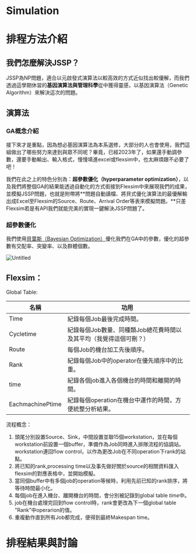 # Simulation

# **排程方法介紹**

## 我們怎麼解決JSSP？

JSSP為NP問題，適合以元啟發式演算法以較高效的方式近似找出較優解，而我們透過這學期休習的**基因演算法與管理科學**從中獲得靈感，以基因演算法（Genetic Algorithm）來解決這次的問題。

## 演算法

### GA概念介紹

接下來才是重點，因為想必基因演算法為本系選修，大部分的人也會使用，我們這組做出了哪些努力來達到與眾不同呢？畢竟，已經2023年了，如果還手動調參數，還要手動輸出、輸入格式，慢慢填進excel或flexsim中，也太麻煩跟不必要了吧！

我們在此之上的特色分別為：**超參數優化（hyperparameter optimization）**，以及我們將整個GA的結果能透過自動化的方式銜接到Flexsim中來展現我們的成果，並模擬JSSP問題，也就是附帶將**問題自動讀檔、將貝式優化演算法的最優解輸出成Excel至Flexsim的Source、Route、Arrival Order等表來模擬問題。**只差Flexsim若是有API我們就能完美的實現一鍵解決JSSP問題了。

### 超參數優化

我們使用[貝葉斯（Bayesian Optimization）](https://zhuanlan.zhihu.com/p/53826787)優化我們在GA中的參數，優化的超參數有交配率、突變率、以及群體個數。

![Untitled](Simulation%20316f6606e90d47aea70c77c3c5c4e70e/Untitled.png)

## **Flexsim：**

Global Table:

| 名稱 | 功用 |
| --- | --- |
| Time | 紀錄每個Job最後完成時間。 |
| Cycletime | 紀錄每個Job數量、同種類Job總花費時間以及其平均（我覺得這個可刪？） |
| Route | 每個Job的機台加工先後順序。 |
| Rank | 紀錄每個Job中的operator在優先順序中的比重。 |
| time | 紀錄各個job進入各個機台的時間和離開的時間。 |
| EachmachinePtime | 紀錄每個operation在機台中運作的時間，方便統整分析結果。 |

流程概念：

1. 頭尾分別設置Source、Sink，中間設置並聯15個workstation，並在每個workstation前設置一個buffer，準備作為Job同時進入排隊流程的協調站。workstation連回flow control，以作為更改Job在不同operation下rank的站點。
2. 將已知的rank,processing time以及事先做好關於source的相關資料匯入flexsim的對應表格中，並開始模擬。
3. 當同個buffer中有多個job的operation等候時，利用先前已知的rank排序，將等待時間最小化。
4. 每個job在進入機台、離開機台的時間，會分別被記錄到global table *time*中。
5. job在機台處理完回到flow control時，rank會更改為下一個global table ”Rank”中operarion的值。
6. 重複動作直到所有Job都完成，便得到最終Makespan time。

# **排程結果與討論**
